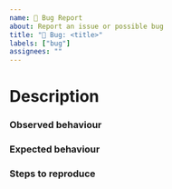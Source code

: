 ```yaml
---
name: 🐛 Bug Report
about: Report an issue or possible bug
title: "🐛 Bug: <title>"
labels: ["bug"]
assignees: ""
---
```


<!-- Thank you for taking the time to file a bug report! -->

# Description

<!-- Describe the bug in detail and the steps to reproduce -->

<!-- Please provide version(s) of tools used (e.g. jstz, npm, etc) -->
<!-- To obtain the docker container version use `which jstz` -->

### Observed behaviour

<!-- What happened? -->

### Expected behaviour

<!-- What did you expect to happen? -->

### Steps to reproduce

<!-- Please provide a list of commands (w/ relevant code) to reproduce the bug -->
